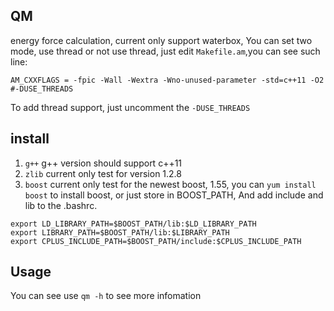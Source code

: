 QM
----------------
energy force calculation, current only support waterbox, You can set two mode,
use thread or not use thread, just edit `Makefile.am`,you can see such line:

```
AM_CXXFLAGS = -fpic -Wall -Wextra -Wno-unused-parameter -std=c++11 -O2 #-DUSE_THREADS
```
To add thread support, just uncomment the `-DUSE_THREADS`

install
----------------
1. `g++` g++ version should support c++11
2. `zlib` current only test for version 1.2.8
3. `boost` current only test for the newest boost, 1.55, you can `yum install boost` to install boost,
or just store in BOOST_PATH, And add include and lib to the .bashrc.
```
export LD_LIBRARY_PATH=$BOOST_PATH/lib:$LD_LIBRARY_PATH
export LIBRARY_PATH=$BOOST_PATH/lib:$LIBRARY_PATH
export CPLUS_INCLUDE_PATH=$BOOST_PATH/include:$CPLUS_INCLUDE_PATH
```

Usage
----------------
You can see use `qm -h` to see more infomation
